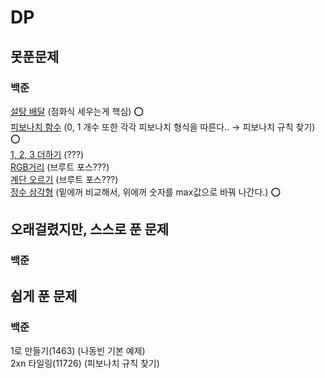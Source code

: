 # DP

## 못푼문제
### 백준
[설탕 배달](https://www.acmicpc.net/problem/2839) (점화식 세우는게 핵심) :o: <br>
[피보나치 함수](https://www.acmicpc.net/problem/1003) (0, 1 개수 또한 각각 피보나치 형식을 따른다.. → 피보나치 규칙 찾기) :o: <br>
[1, 2, 3 더하기](https://www.acmicpc.net/problem/9095) (???) <br>
[RGB거리](https://www.acmicpc.net/problem/1149) (브루트 포스???) <br>
[계단 오르기](https://www.acmicpc.net/problem/2579) (브루트 포스???) <br>
[정수 삼각형](https://www.acmicpc.net/problem/1932) (밑에꺼 비교해서, 위에꺼 숫자를 max값으로 바꿔 나간다.) :o: <br>

## 오래걸렸지만, 스스로 푼 문제
### 백준

## 쉽게 푼 문제
### 백준
1로 만들기(1463) (나동빈 기본 예제) <br>
2xn 타일링(11726) (피보나치 규칙 찾기) <br>
